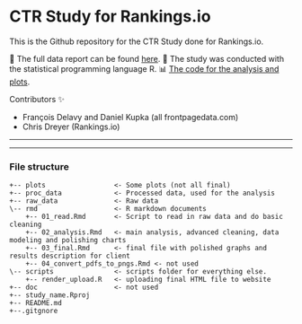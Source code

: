 # CTR Study for Rankings.io

This is the Github repository for the CTR Study done for Rankings.io. 

:pencil: The full data report can be found [here](https://frontpagedata.com/ctr-study).
:hammer: The study was conducted with the statistical programming language R.
:bar_chart: [The code for the analysis and plots](https://github.com/frontpagedata/ctr-study/blob/master/rmd/03_final.Rmd).
 

Contributors :sparkles:
* François Delavy and Daniel Kupka (all frontpagedata.com)
* Chris Dreyer (Rankings.io)

------------------------------------------------------------------------


------------------------------------------------------------------------

### File structure

    +-- plots                 <- Some plots (not all final)
    +-- proc_data             <- Processed data, used for the analysis
    +-- raw_data              <- Raw data  
    \-- rmd                   <- R markdown documents
        +-- 01_read.Rmd       <- Script to read in raw data and do basic cleaning   
        +-- 02_analysis.Rmd   <- main analysis, advanced cleaning, data modeling and polishing charts 
        +-- 03_final.Rmd      <- final file with polished graphs and results description for client 
        +-- 04_convert_pdfs_to_pngs.Rmd <- not used
    \-- scripts               <- scripts folder for everything else. 
        +-- render_upload.R   <- uploading final HTML file to website
    +-- doc                   <- not used    
    +-- study_name.Rproj
    +-- README.md             
    +--.gitgnore              


